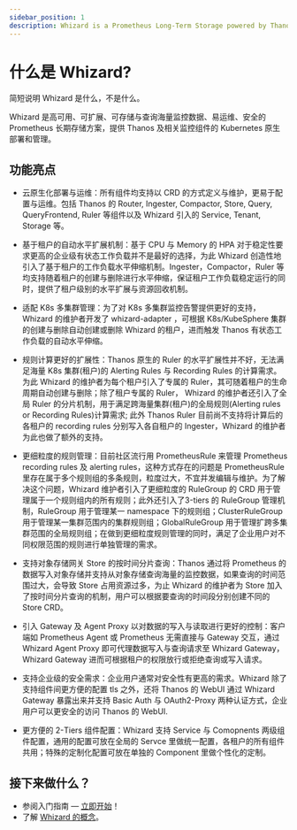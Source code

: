 ```yaml
---
sidebar_position: 1
description: Whizard is a Prometheus Long-Term Storage powered by Thanos
---
```


# 什么是 Whizard?

简短说明 Whizard 是什么，不是什么。

Whizard 是高可用、可扩展、可存储与查询海量监控数据、易运维、安全的 Prometheus 长期存储方案，提供 Thanos 及相关监控组件的 Kubernetes 原生部署和管理。


## 功能亮点

- 云原生化部署与运维：所有组件均支持以 CRD 的方式定义与维护，更易于配置与运维。包括 Thanos 的 Router, Ingester, Compactor, Store, Query, QueryFrontend, Ruler 等组件以及 Whizard 引入的 Service, Tenant, Storage 等。

- 基于租户的自动水平扩展机制：基于 CPU 与 Memory 的 HPA 对于稳定性要求更高的企业级有状态工作负载并不是最好的选择，为此 Whizard 创造性地引入了基于租户的工作负载水平伸缩机制。Ingester，Compactor，Ruler 等均支持随着租户的创建与删除进行水平伸缩，保证租户工作负载稳定运行的同时，提供了租户级别的水平扩展与资源回收机制。

- 适配 K8s 多集群管理：为了对 K8s 多集群监控告警提供更好的支持，Whizard 的维护者开发了 whizard-adapter ，可根据 K8s/KubeSphere 集群的创建与删除自动创建或删除 Whizard 的租户，进而触发 Thanos 有状态工作负载的自动水平伸缩。

- 规则计算更好的扩展性：Thanos 原生的 Ruler 的水平扩展性并不好，无法满足海量 K8s 集群(租户)的 Alerting Rules 与 Recording Rules 的计算需求。为此 Whizard 的维护者为每个租户引入了专属的 Ruler，其可随着租户的生命周期自动创建与删除；除了租户专属的 Ruler， Whizard 的维护者还引入了全局 Ruler 的分片机制，用于满足跨海量集群(租户)的全局规则(Alerting rules or Recording Rules)计算需求;  此外 Thanos Ruler 目前尚不支持将计算后的各租户的 recording rules 分别写入各自租户的 Ingester，Whizard 的维护者为此也做了额外的支持。

- 更细粒度的规则管理：目前社区流行用 PrometheusRule 来管理 Prometheus recording rules 及 alerting rules，这种方式存在的问题是 PrometheusRule 里存在属于多个规则组的多条规则，粒度过大，不宜并发编辑与维护。为了解决这个问题，Whizard 维护者引入了更细粒度的 RuleGroup 的 CRD 用于管理属于一个规则组内的所有规则；此外还引入了3-tiers 的 RuleGroup 管理机制，RuleGroup 用于管理某一 namespace 下的规则组；ClusterRuleGroup 用于管理某一集群范围内的集群规则组；GlobalRuleGroup 用于管理扩跨多集群范围的全局规则组；在做到更细粒度规则管理的同时，满足了企业用户对不同权限范围的规则进行单独管理的需求。

- 支持对象存储网关 Store 的按时间分片查询：Thanos 通过将 Prometheus 的数据写入对象存储并支持从对象存储查询海量的监控数据，如果查询的时间范围过大，会导致 Store 占用资源过多，为止 Whizard 的维护者为 Store 加入了按时间分片查询的机制，用户可以根据要查询的时间段分别创建不同的 Store CRD。

- 引入 Gateway 及 Agent Proxy 以对数据的写入与读取进行更好的控制：客户端如 Prometheus Agent 或 Prometheus 无需直接与 Gateway 交互，通过 Whizard Agent Proxy  即可代理数据写入与查询请求至 Whizard Gateway，Whizard Gateway 进而可根据租户的权限放行或拒绝查询或写入请求。

- 支持企业级的安全需求：企业用户通常对安全性有更高的需求。Whizard 除了支持组件间更方便的配置 tls 之外，还将 Thanos 的 WebUI 通过 Whizard Gateway 暴露出来并支持 Basic Auth 与 OAuth2-Proxy 两种认证方式，企业用户可以更安全的访问 Thanos 的 WebUI.

- 更方便的 2-Tiers 组件配置：Whizard 支持 Service 与 Comopnents 两级组件配置，通用的配置可放在全局的 Servce 里做统一配置，各租户的所有组件共用；特殊的定制化配置可放在单独的 Component 里做个性化的定制。


## 接下来做什么？

- 参阅入门指南 — [立即开始](https://whizardtelemetry.github.io/docs/category/%E5%BC%80%E5%A7%8B%E4%B8%8A%E6%89%8B)！
- 了解 [Whizard 的概念](https://whizardtelemetry.github.io/docs/category/%E6%A6%82%E5%BF%B5/)。
